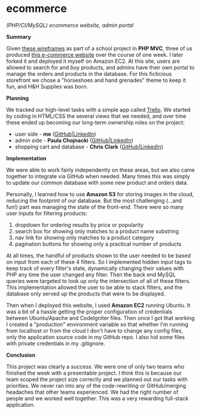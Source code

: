 # ecommerce
*(PHP/CI/MySQL) ecommerce website, admin portal*

**Summary**

Given [these wireframes](assets/ecommerce-wireframes.png) as part of a school project in **PHP MVC**, three of us produced [this e-commerce website](http://52.11.100.130/) over the course of one week. I later forked it and deployed it myself on Amazon EC2. At this site, users are allowed to search for and buy products, and admins have their own portal to manage the orders and products in the database. For this ficticious storefront we chose a "horseshoes and hand grenades" theme to keep it fun, and H&H Supplies was born.

**Planning**

We tracked our high-level tasks with a simple app called [Trello](http://trello.com). We started by coding in HTML/CSS the several views that we needed, and over time these ended up becoming our long-term ownership roles on the project:
* user side - **me** ([GitHub](https://github.com/roderickwoodman)|[LinkedIn](https://www.linkedin.com/in/rodwoodman))
* admin side - **Paula Chojnacki** ([GitHub](https://github.com/prchojnacki)|[LinkedIn](https://www.linkedin.com/in/paulachojnacki))
* shopping cart and database - **Chris Clark** ([GitHub](https://github.com/christopherclark)|[LinkedIn](https://www.linkedin.com/pub/chris-clark/32/638/382))

**Implementation**

We were able to work fairly independently on these areas, but we also came together to integrate via GitHub when needed. Many times this was simply to update our common database with some new product and orders data. 

Personally, I learned how to use **Amazon S3** for storing images in the cloud, reducing the footprint of our database. But the most challenging (...and fun!) part was managing the state of the front-end. There were so many user inputs for filtering products:

1. dropdown for ordering results by price or popularity
2. search box for showing only matches to a product name substring
3. nav link for showing only matches to a product category
4. pagination buttons for showing only a practical number of products

At all times, the handful of products shown to the user needed to be based on input from each of these 4 filters. So I implemented hidden input tags to keep track of every filter's state, dynamically changing their values with PHP any time the user changed any filter. Then the back end MySQL queries were targeted to look up only the intersection of all of these filters. This implementation allowed the user to be able to stack filters, and the database only served up the products that were to be displayed.

Then when I deployed this website, I used **Amazon EC2** running Ubuntu. It was a bit of a hassle getting the proper configuration of credentials between Ubuntu/Apache and CodeIgniter files. Then once I got that working I created a "production" environment variable so that whether I'm running from localhost or from the cloud I don't have to change any config files, only the application source code in my GitHub repo. I also hid some files with private credentials in my .gitignore.

**Conclusion**

This project was clearly a success. We were one of only two teams who finished the week with a presentable project. I think this is because our team scoped the project size correctly and we planned out our tasks with priorities. We never ran into any of the code-rewriting or GitHub/merging headaches that other teams experienced. We had the right number of people and we worked well together. This was a very rewarding full-stack application.


